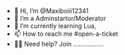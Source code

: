 - 👋 Hi, I’m @Maxiboiii12341
- 👀 I’m a Adminstartor/Moderator
- 🌱 I’m currently learning Lua, 
- 📫 How to reach me #open-a-ticket
- 🙋‍♂️ Need help? Join .................
